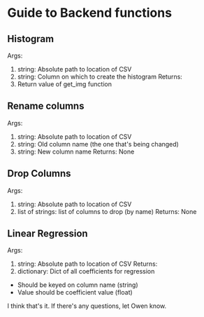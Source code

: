 # Guide to Backend functions

## Histogram
Args:
1. string: Absolute path to location of CSV
2. string: Column on which to create the histogram
Returns:
1. Return value of get_img function

## Rename columns
Args:
1. string: Absolute path to location of CSV
2. string: Old column name (the one that's being changed)
3. string: New column name
Returns:
None

## Drop Columns
Args:
1. string: Absolute path to location of CSV
2. list of strings: list of columns to drop (by name)
Returns:
None

## Linear Regression
Args:
1. string: Absolute path to location of CSV
Returns:
1. dictionary: Dict of all coefficients for regression
  - Should be keyed on column name (string)
  - Value should be coefficient value (float)

I think that's it. If there's any questions, let Owen know. 
